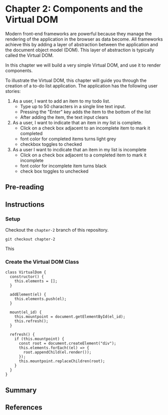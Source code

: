 # Chapter 2: Components and the Virtual DOM

Modern front-end frameworks are powerful because they manage the rendering of the application in the browser as data become.  All frameworks achieve this by adding a layer of abstraction between the application and the document object model (DOM).  This layer of abstraction is typically called the Virtual DOM.  

In this chapter we will build a very simple Virtual DOM, and use it to render components.  

To illustrate the Virtual DOM, this chapter will guide you through the creation of a to-do list application.  The application has the following user stories:

1. As a user, I want to add an item to my todo list.
    * Type up to 50 characters in a single line text input.
    * Pressing the "Enter" key adds the item to the bottom of the list
    * After adding the item, the text input clears
2. As a user, I want to indicate that an item in my list is complete.
    * Click on a check box adjacent to an incomplete item to mark it completed
    * font color for completed items turns light grey
    * checkbox toggles to checked
3. As a user I want to incdicate that an item in my list is incomplete
    * Click on a check box adjacent to a completed item to mark it incomplete
    * font color for incomplete item turns black
    * check box toggles to unchecked

## Pre-reading

## Instructions

### Setup
Checkout the `chapter-2` branch of this repository. 
```
git checkout chapter-2
```

This 
### Create the Virtual DOM Class 

```
class VirtualDom {
  constructor() {
    this.elements = [];
  }

  addElement(el) {
    this.elements.push(el);
  }
  
  mount(el_id) {
    this.mountpoint = document.getElementById(el_id);
    this.refresh();
  }

  refresh() {
    if (this.mountpoint) {
      const root = document.createElement("div");
      this.elements.forEach((el) => {
        root.appendChild(el.render());
      });  
      this.mountpoint.replaceChildren(root);    
    }
  }
}
```


## Summary

## References